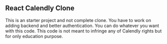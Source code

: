 ## React Calendly Clone

This is an starter project and not complete clone. You have to work on adding backend and better authentication. You can do whatever you want with this code. This code is not meant to infringe any of Calendly rights but for only education purpose.
